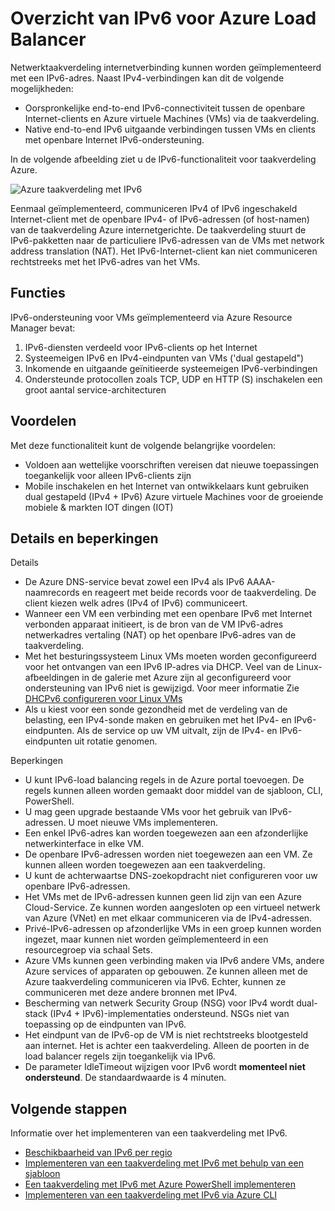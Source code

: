<properties
    pageTitle="Overzicht van IPv6 voor Azure Load Balancer | Microsoft Azure"
    description="Informatie over IPv6-ondersteuning voor taakverdeling Azure en VMs verdeeld."
    services="load-balancer"
    documentationCenter="na"
    authors="sdwheeler"
    manager="carmonm"
    editor=""
    keywords="IPv6, azure-taakverdeling, dual-stack, openbaar IP-, systeemeigen ipv6, mobiele, iot"
/>
<tags
    ms.service="load-balancer"
    ms.devlang="na"
    ms.topic="article"
    ms.tgt_pltfrm="na"
    ms.workload="infrastructure-services"
    ms.date="09/14/2016"
    ms.author="sewhee"
/>

# <a name="overview-of-ipv6-for-azure-load-balancer"></a>Overzicht van IPv6 voor Azure Load Balancer

Netwerktaakverdeling internetverbinding kunnen worden geïmplementeerd met een IPv6-adres. Naast IPv4-verbindingen kan dit de volgende mogelijkheden:

* Oorspronkelijke end-to-end IPv6-connectiviteit tussen de openbare Internet-clients en Azure virtuele Machines (VMs) via de taakverdeling.
* Native end-to-end IPv6 uitgaande verbindingen tussen VMs en clients met openbare Internet IPv6-ondersteuning.

In de volgende afbeelding ziet u de IPv6-functionaliteit voor taakverdeling Azure.

![Azure taakverdeling met IPv6](./media/load-balancer-ipv6-overview/load-balancer-ipv6.png)

Eenmaal geïmplementeerd, communiceren IPv4 of IPv6 ingeschakeld Internet-client met de openbare IPv4- of IPv6-adressen (of host-namen) van de taakverdeling Azure internetgerichte. De taakverdeling stuurt de IPv6-pakketten naar de particuliere IPv6-adressen van de VMs met network address translation (NAT). Het IPv6-Internet-client kan niet communiceren rechtstreeks met het IPv6-adres van het VMs.

## <a name="features"></a>Functies

IPv6-ondersteuning voor VMs geïmplementeerd via Azure Resource Manager bevat:

1. IPv6-diensten verdeeld voor IPv6-clients op het Internet
2. Systeemeigen IPv6 en IPv4-eindpunten van VMs ('dual gestapeld")
3. Inkomende en uitgaande geïnitieerde systeemeigen IPv6-verbindingen
4. Ondersteunde protocollen zoals TCP, UDP en HTTP (S) inschakelen een groot aantal service-architecturen

## <a name="benefits"></a>Voordelen

Met deze functionaliteit kunt de volgende belangrijke voordelen:

* Voldoen aan wettelijke voorschriften vereisen dat nieuwe toepassingen toegankelijk voor alleen IPv6-clients zijn
* Mobile inschakelen en het Internet van ontwikkelaars kunt gebruiken dual gestapeld (IPv4 + IPv6) Azure virtuele Machines voor de groeiende mobiele & markten IOT dingen (IOT)

## <a name="details-and-limitations"></a>Details en beperkingen

Details

* De Azure DNS-service bevat zowel een IPv4 als IPv6 AAAA-naamrecords en reageert met beide records voor de taakverdeling. De client kiezen welk adres (IPv4 of IPv6) communiceert.
* Wanneer een VM een verbinding met een openbare IPv6 met Internet verbonden apparaat initieert, is de bron van de VM IPv6-adres netwerkadres vertaling (NAT) op het openbare IPv6-adres van de taakverdeling.
* Met het besturingssysteem Linux VMs moeten worden geconfigureerd voor het ontvangen van een IPv6 IP-adres via DHCP. Veel van de Linux-afbeeldingen in de galerie met Azure zijn al geconfigureerd voor ondersteuning van IPv6 niet is gewijzigd. Voor meer informatie Zie [DHCPv6 configureren voor Linux VMs](load-balancer-ipv6-for-linux.md)
* Als u kiest voor een sonde gezondheid met de verdeling van de belasting, een IPv4-sonde maken en gebruiken met het IPv4- en IPv6-eindpunten. Als de service op uw VM uitvalt, zijn de IPv4- en IPv6-eindpunten uit rotatie genomen.

Beperkingen

* U kunt IPv6-load balancing regels in de Azure portal toevoegen. De regels kunnen alleen worden gemaakt door middel van de sjabloon, CLI, PowerShell.
* U mag geen upgrade bestaande VMs voor het gebruik van IPv6-adressen. U moet nieuwe VMs implementeren.
* Een enkel IPv6-adres kan worden toegewezen aan een afzonderlijke netwerkinterface in elke VM.
* De openbare IPv6-adressen worden niet toegewezen aan een VM. Ze kunnen alleen worden toegewezen aan een taakverdeling.
* U kunt de achterwaartse DNS-zoekopdracht niet configureren voor uw openbare IPv6-adressen.
* Het VMs met de IPv6-adressen kunnen geen lid zijn van een Azure Cloud-Service. Ze kunnen worden aangesloten op een virtueel netwerk van Azure (VNet) en met elkaar communiceren via de IPv4-adressen.
* Privé-IPv6-adressen op afzonderlijke VMs in een groep kunnen worden ingezet, maar kunnen niet worden geïmplementeerd in een resourcegroep via schaal Sets.
* Azure VMs kunnen geen verbinding maken via IPv6 andere VMs, andere Azure services of apparaten op gebouwen. Ze kunnen alleen met de Azure taakverdeling communiceren via IPv6. Echter, kunnen ze communiceren met deze andere bronnen met IPv4.
* Bescherming van netwerk Security Group (NSG) voor IPv4 wordt dual-stack (IPv4 + IPv6)-implementaties ondersteund. NSGs niet van toepassing op de eindpunten van IPv6.
* Het eindpunt van de IPv6-op de VM is niet rechtstreeks blootgesteld aan internet. Het is achter een taakverdeling. Alleen de poorten in de load balancer regels zijn toegankelijk via IPv6.
* De parameter IdleTimeout wijzigen voor IPv6 wordt **momenteel niet ondersteund**. De standaardwaarde is 4 minuten.

## <a name="next-steps"></a>Volgende stappen

Informatie over het implementeren van een taakverdeling met IPv6.

* [Beschikbaarheid van IPv6 per regio](https://go.microsoft.com/fwlink/?linkid=828357)
* [Implementeren van een taakverdeling met IPv6 met behulp van een sjabloon](load-balancer-ipv6-internet-template.md)
* [Een taakverdeling met IPv6 met Azure PowerShell implementeren](load-balancer-ipv6-internet-ps.md)
* [Implementeren van een taakverdeling met IPv6 via Azure CLI](load-balancer-ipv6-internet-cli.md)
